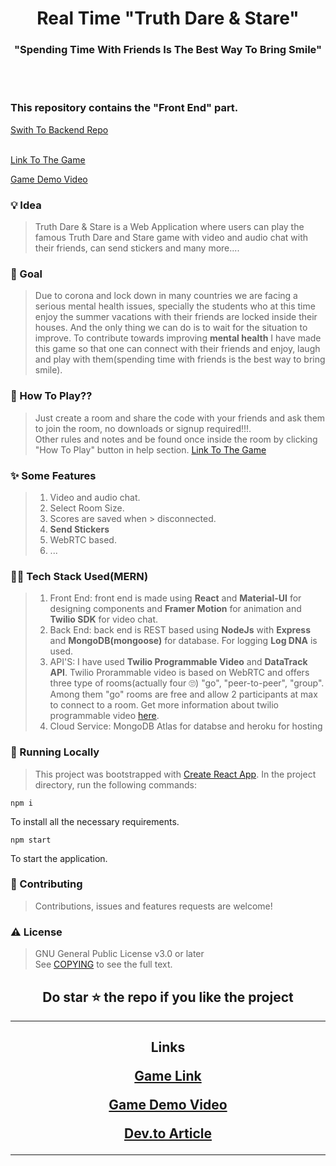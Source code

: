 <h1 align="center">
  Real Time "Truth Dare & Stare"
</h1>

<h3 align="center">
  "Spending Time With Friends Is The Best Way To Bring Smile"
</h3>
<br/>
<br/>

<h3>
This repository contains the "Front End" part. 
</h3>

[Swith To Backend Repo]()
<br/>
<br/>

[Link To The Game](https://truthdarelive.me/)

[Game Demo Video](https://youtu.be/rEMAhWLZoM0)

### 💡 Idea
> Truth Dare & Stare is a Web Application where users can play the famous Truth Dare and Stare game with video and audio chat with their friends, can send stickers and many more....

### 🥅 Goal
> Due to corona and lock down in many countries we are facing a serious mental health issues, specially the students who at this time enjoy the summer vacations with their friends are locked inside their houses. And the only thing we can do is to wait for the situation to improve. To contribute towards improving **mental health** I have made this game so that one can connect with their friends and enjoy, laugh and play with them(spending time with friends is the best way to bring smile).

### 🤔 How To Play??
> Just create a room and share the code with your friends and ask them to join the room, no downloads or signup required!!!.<br/>Other rules and notes and be found once inside the room by clicking "How To Play" button in help section.
[Link To The Game](https://truthdarelive.me/)

### ✨ Some Features
> 1. Video and audio chat.
> 2. Select Room Size.
> 3. Scores are saved when > disconnected.
> 4. **Send Stickers**
> 5. WebRTC based.
> 6. ...

### 🧑‍💻 Tech Stack Used(MERN)
> 1. Front End: front end is made using **React** and **Material-UI** for designing components and **Framer Motion** for animation and **Twilio SDK** for video chat.
> 2. Back End: back end is REST based using **NodeJs** with **Express** and **MongoDB(mongoose)** for database. For logging **Log DNA** is used.
> 3. API'S: I have used **Twilio Programmable Video** and **DataTrack API**. Twilio Prorammable video is based on WebRTC and offers three type of rooms(actually four 🙄) "go", "peer-to-peer", "group". Among them "go" rooms are free and allow 2 participants at max to connect to a room. Get more information about twilio programmable video [here](https://www.twilio.com/docs/video/tutorials/basic-concepts).
> 4. Cloud Service: MongoDB Atlas for databse and heroku for hosting

### 🚀 Running Locally
> This project was bootstrapped with [Create React App](https://github.com/facebook/create-react-app). In the project directory, run the following commands:

    npm i
To install all the necessary requirements.
    
    npm start
To start the application.


### 🤝 Contributing
> Contributions, issues and features requests are welcome!

### ⚠️ License
> GNU General Public License v3.0 or later <br/>
> See [COPYING]() to see the full text.

<h2 align='center'>
  Do star ⭐ the repo if you like the project
</h2>

***
<h2 align='center'>
  Links

  <p><a href="https://truthdarelive.me/">Game Link</a></p>
  <p><a href="https://youtu.be/rEMAhWLZoM0">Game Demo Video</a></p>
  <p><a href="https://dev.to/ishanextreme/real-time-truth-dare-stare-game-with-video-and-audio-chat-functionality-10ek">Dev.to Article</a></p>
</h2>

***
   




